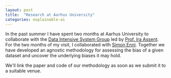 ```yaml
---
layout: post
title:  "Research at Aarhus University"
categories: explainable-ai
---
```


In the past summer I have spent two months at Aarhus University to collaborate with the [Data Intensive System Group](https://cs.au.dk/research/data-intensive-systems/) led by [Prof. Ira Assent](https://pure.au.dk/portal/en/persons/ira-assent(012c1c28-bfa9-4107-bd8f-97dae008b06d).html). For the two months of my visit, I collaborated with [Simon Enni](http://pure.au.dk/portal/en/persons/simon-enni(1fae12ee-b01f-4473-88a1-ed9da81ce8a7).html).
Together we have developed an agnostic methodology for assessing the bias of a given dataset and uncover the underlying biases it may hold.

We'll link the paper and code of our methodology as soon as we submit it to a suitable venue.